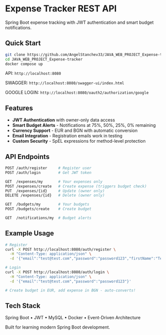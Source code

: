 # Expense Tracker REST API

Spring Boot expense tracking with JWT authentication and smart budget notifications.

## Quick Start

```bash
git clone https://github.com/AngelStanchev33/JAVA_WEB_PROJECT_Expense-tracker.git
cd JAVA_WEB_PROJECT_Expense-tracker
docker compose up
```

API: `http://localhost:8080`

SWAGGER: `http://localhost:8080/swagger-ui/index.html`

GOOGLE LOGIN: `http://localhost:8080/oauth2/authorization/google`

## Features

- **JWT Authentication** with owner-only data access
- **Smart Budget Alerts** - Notifications at 75%, 50%, 25%, 0% remaining
- **Currency Support** - EUR and BGN with automatic conversion
- **Email Integration** - Registration emails work in testing
- **Custom Security** - SpEL expressions for method-level protection

## API Endpoints

```bash
POST /auth/register     # Register user
POST /auth/login        # Get JWT token

GET  /expenses/my       # Your expenses only
POST /expenses/create   # Create expense (triggers budget check)
PUT  /expenses/{id}     # Update (owner only)
DELETE /expenses/{id}   # Delete (owner only)

GET  /budgets/my        # Your budgets
POST /budgets/create    # Create budget

GET  /notifications/my  # Budget alerts
```

## Example Usage

```bash
# Register
curl -X POST http://localhost:8080/auth/register \
  -H "Content-Type: application/json" \
  -d '{"email":"test@test.com","password":"password123","firstName":"Test","lastName":"User"}'

# Login
curl -X POST http://localhost:8080/auth/login \
  -H "Content-Type: application/json" \
  -d '{"email":"test@test.com","password":"password123"}'

# Create budget in EUR, add expense in BGN - auto-converts!
```

## Tech Stack

Spring Boot • JWT • MySQL • Docker • Event-Driven Architecture

Built for learning modern Spring Boot development.
